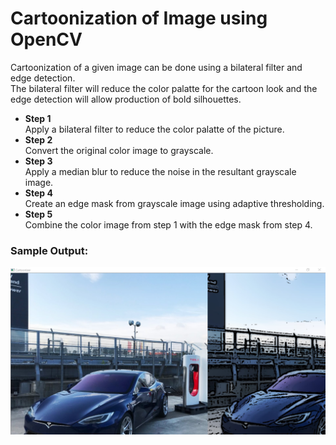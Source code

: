 # Cartoonization of Image using OpenCV
Cartoonization of a given image can be done using a bilateral filter and edge detection. <br/>
The bilateral filter will reduce the color palatte for the cartoon look and the edge detection will allow production of bold silhouettes. <br/>

- **Step 1** <br/>
  Apply a bilateral filter to reduce the color palatte of the picture.
- **Step 2** <br/>
  Convert the original color image to grayscale.
- **Step 3** <br/>
  Apply a median blur to reduce the noise in the resultant grayscale image.
- **Step 4** <br/>
  Create an edge mask from grayscale image using adaptive thresholding.
- **Step 5** <br/>
  Combine the color image from step 1 with the edge mask from step 4.
  
### Sample Output:

![Sample Output Image of Cartoonizer](https://github.com/yogeshwaran-shanmuganathan/Basic-Python-Projects/blob/master/Cartoonizer/output_cartoonizer.jpg)
